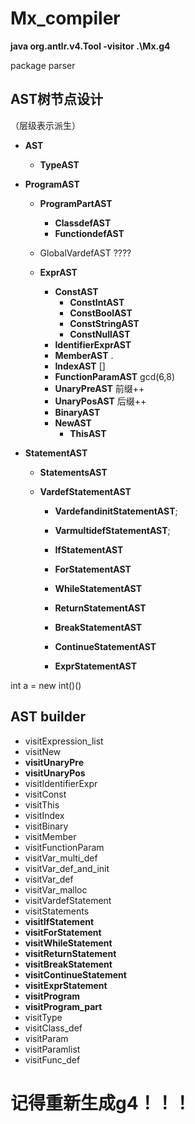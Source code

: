 # Mx_compiler
<b>java org.antlr.v4.Tool -visitor .\Mx.g4</b>

package parser



<h2>AST树节点设计</h2>

（层级表示派生）

- **AST**

  - **TypeAST**
- **ProgramAST**
  - **ProgramPartAST**
    - **ClassdefAST**
    - **FunctiondefAST**
  - GlobalVardefAST   ????
  
  - **ExprAST**
  
    - **ConstAST**
      - **ConstIntAST**
      - **ConstBoolAST**
      - **ConstStringAST**
      - **ConstNullAST**
    - **IdentifierExprAST**
    - **MemberAST**      .
    - **IndexAST**      []
    - **FunctionParamAST**   gcd(6,8)
    - **UnaryPreAST**  前缀++
    - **UnaryPosAST** 后缀++
    - **BinaryAST**
    - **NewAST**
	  - **ThisAST**
  
- **StatementAST**
  
  - **StatementsAST**
  
  - **VardefStatementAST**
  
      - **VardefandinitStatementAST**;
      - **VarmultidefStatementAST**;
    - **IfStatementAST**
    - **ForStatementAST**
    - **WhileStatementAST**
    - **ReturnStatementAST**
    - **BreakStatementAST**
      
    - **ContinueStatementAST**
    - **ExprStatementAST**
  
  

int a = new int()()



<h2>AST builder</h2>

- visitExpression_list
- visitNew
- **visitUnaryPre**
- **visitUnaryPos**
- visitIdentifierExpr
- visitConst
- visitThis
- visitIndex
- visitBinary
- visitMember
- visitFunctionParam
- visitVar_multi_def
- visitVar_def_and_init
- visitVar_def
- visitVar_malloc
- visitVardefStatement
- visitStatements
- **visitIfStatement**
- **visitForStatement**
- **visitWhileStatement**
- **visitReturnStatement**
- **visitBreakStatement**
- **visitContinueStatement**
- **visitExprStatement**
- **visitProgram**
- **visitProgram_part**
- visitType
- visitClass_def
- visitParam
- visitParamlist
- visitFunc_def





<h1>记得重新生成g4！！！</h1>